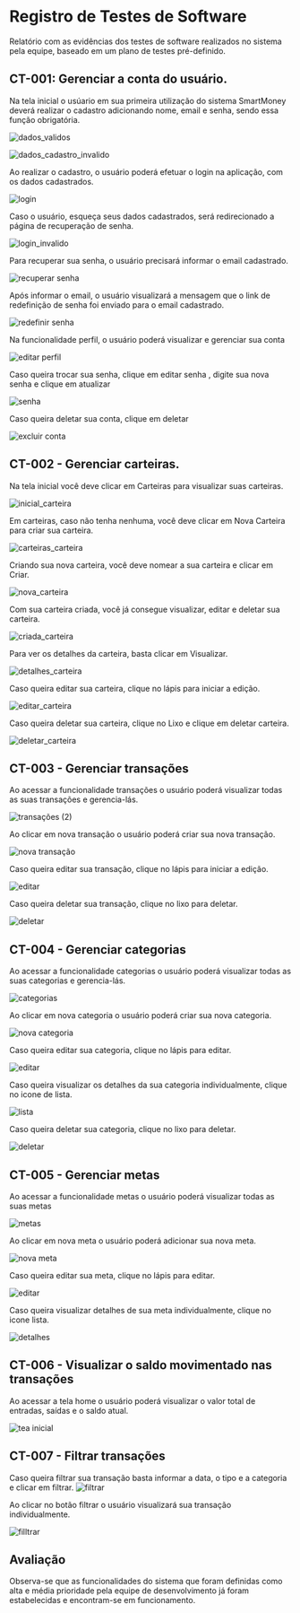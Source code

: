 # Registro de Testes de Software

Relatório com as evidências dos testes de software realizados no sistema pela equipe, baseado em um plano de testes pré-definido.

## CT-001: Gerenciar a conta do usuário.

Na tela inicial o usúario em sua primeira utilização do sistema SmartMoney deverá realizar o cadastro adicionando nome, email e senha, sendo essa função obrigatória. 

![dados_validos](https://github.com/ICEI-PUC-Minas-PMV-ADS/pmv-ads-2023-2-e2-proj-int-t8-smartmoney/assets/89883311/9c663d42-fe46-495c-b5ea-1b5c7b385cfd)

 
![dados_cadastro_invalido](https://github.com/ICEI-PUC-Minas-PMV-ADS/pmv-ads-2023-2-e2-proj-int-t8-smartmoney/assets/89883311/663de889-80a9-41a4-a732-b92da090e8ce)

Ao realizar o cadastro, o usuário poderá efetuar o login na aplicação, com os dados cadastrados.

![login](https://github.com/ICEI-PUC-Minas-PMV-ADS/pmv-ads-2023-2-e2-proj-int-t8-smartmoney/assets/89883311/0951b53c-4285-4d7d-abc3-80fee13d37c1)

Caso o usuário, esqueça seus dados cadastrados, será redirecionado a página de recuperação de senha.

![login_invalido](https://github.com/ICEI-PUC-Minas-PMV-ADS/pmv-ads-2023-2-e2-proj-int-t8-smartmoney/assets/89883311/45234a21-bd3a-4160-b378-9c00554cd7a8)

Para recuperar sua senha, o  usuário precisará informar o email cadastrado.

![recuperar senha](https://github.com/ICEI-PUC-Minas-PMV-ADS/pmv-ads-2023-2-e2-proj-int-t8-smartmoney/assets/89883311/6e0504ff-97ad-4856-992b-f43d39b73578)

Após informar o email, o usuário visualizará a mensagem que o link de redefinição de senha foi enviado para o email cadastrado.

![redefinir senha](https://github.com/ICEI-PUC-Minas-PMV-ADS/pmv-ads-2023-2-e2-proj-int-t8-smartmoney/assets/89883311/f27917d3-1bd3-4cea-9bd8-261305b45ed8)

Na funcionalidade perfil, o usuário poderá visualizar e gerenciar sua conta

![editar perfil](https://github.com/ICEI-PUC-Minas-PMV-ADS/pmv-ads-2023-2-e2-proj-int-t8-smartmoney/assets/89883311/479cf0bb-707e-4959-b0fd-7cfdf3b90c27)

Caso queira trocar sua senha, clique em editar senha , digite sua nova senha e clique em atualizar

![senha](https://github.com/ICEI-PUC-Minas-PMV-ADS/pmv-ads-2023-2-e2-proj-int-t8-smartmoney/assets/89883311/854ab266-7136-474c-a49f-04ce0bf8b1c7)

Caso  queira deletar sua conta, clique em deletar

![excluir conta](https://github.com/ICEI-PUC-Minas-PMV-ADS/pmv-ads-2023-2-e2-proj-int-t8-smartmoney/assets/89883311/b9c313df-c280-4fa7-9cec-74c2cd924430)


## CT-002 - Gerenciar carteiras.

Na tela inicial você deve clicar em Carteiras para visualizar suas carteiras.

![inicial_carteira](https://github.com/ICEI-PUC-Minas-PMV-ADS/pmv-ads-2023-2-e2-proj-int-t8-smartmoney/assets/104533807/5b3ae8cc-6fed-4d83-a2d3-c7afd54b8c6b)

Em carteiras, caso não tenha nenhuma, você deve clicar em Nova Carteira para criar sua carteira.

![carteiras_carteira](https://github.com/ICEI-PUC-Minas-PMV-ADS/pmv-ads-2023-2-e2-proj-int-t8-smartmoney/assets/104533807/345f4d7b-8ba9-4d82-959c-b428181ff0b8)

Criando sua nova carteira, você deve nomear a sua carteira e clicar em Criar.

![nova_carteira](https://github.com/ICEI-PUC-Minas-PMV-ADS/pmv-ads-2023-2-e2-proj-int-t8-smartmoney/assets/104533807/8d7e515b-d8f1-4b6b-998d-44c5db440c08)

Com sua carteira criada, você já consegue visualizar, editar e deletar sua carteira.

![criada_carteira](https://github.com/ICEI-PUC-Minas-PMV-ADS/pmv-ads-2023-2-e2-proj-int-t8-smartmoney/assets/104533807/d17ec5a7-048d-4b26-aa3b-17b3e96ddd64)

Para ver os detalhes da carteira, basta clicar em Visualizar.

![detalhes_carteira](https://github.com/ICEI-PUC-Minas-PMV-ADS/pmv-ads-2023-2-e2-proj-int-t8-smartmoney/assets/104533807/1af2d3e3-8175-4346-818f-3de4775171c1)

Caso queira editar sua carteira, clique no lápis para iniciar a edição.

![editar_carteira](https://github.com/ICEI-PUC-Minas-PMV-ADS/pmv-ads-2023-2-e2-proj-int-t8-smartmoney/assets/104533807/e152a26e-ad5b-4524-9c80-6c8d574d0bf0)

Caso queira deletar sua carteira, clique no Lixo e clique em deletar carteira.

![deletar_carteira](https://github.com/ICEI-PUC-Minas-PMV-ADS/pmv-ads-2023-2-e2-proj-int-t8-smartmoney/assets/104533807/97203ed4-6fb2-45bc-b7ed-5336826f034a)

## CT-003 - Gerenciar transações

Ao acessar a funcionalidade transações o usuário poderá visualizar todas as suas transações e gerencia-lás.

![transações (2)](https://github.com/ICEI-PUC-Minas-PMV-ADS/pmv-ads-2023-2-e2-proj-int-t8-smartmoney/assets/89883311/e497a3dc-d104-45fd-9253-863066f17787)

Ao clicar em nova transação o usuário poderá criar sua nova transação.

![nova transação](https://github.com/ICEI-PUC-Minas-PMV-ADS/pmv-ads-2023-2-e2-proj-int-t8-smartmoney/assets/89883311/c3309dfa-ed5e-409e-9991-00789ea2a577)

Caso queira editar sua transação, clique no lápis para iniciar a edição.

![editar](https://github.com/ICEI-PUC-Minas-PMV-ADS/pmv-ads-2023-2-e2-proj-int-t8-smartmoney/assets/89883311/310c4c42-9403-400e-9712-91210e49251f)

Caso queira deletar sua transação, clique no lixo para deletar.

![deletar ](https://github.com/ICEI-PUC-Minas-PMV-ADS/pmv-ads-2023-2-e2-proj-int-t8-smartmoney/assets/89883311/c291ea6d-94bd-4ce0-a4d8-9df0b3c68cf8)

## CT-004 - Gerenciar categorias

Ao acessar a funcionalidade categorias o usuário poderá visualizar todas as suas categorias e gerencia-lás.

![categorias](https://github.com/ICEI-PUC-Minas-PMV-ADS/pmv-ads-2023-2-e2-proj-int-t8-smartmoney/assets/89883311/91515c99-76db-416f-8d3d-6da33fbde95c)

Ao clicar em nova categoria o usuário poderá criar sua nova categoria.

![nova categoria](https://github.com/ICEI-PUC-Minas-PMV-ADS/pmv-ads-2023-2-e2-proj-int-t8-smartmoney/assets/89883311/38600de3-b7d2-4abb-abca-0f981976e762)

Caso queira editar sua categoria, clique no lápis para editar.

![editar](https://github.com/ICEI-PUC-Minas-PMV-ADS/pmv-ads-2023-2-e2-proj-int-t8-smartmoney/assets/89883311/cc55800b-fbc4-458a-97f7-f6346e449f12)

Caso queira visualizar os detalhes da sua categoria individualmente, clique no icone de lista.

![lista](https://github.com/ICEI-PUC-Minas-PMV-ADS/pmv-ads-2023-2-e2-proj-int-t8-smartmoney/assets/89883311/ea233238-5707-4261-89c0-46ef652452a1)

Caso queira deletar sua categoria, clique no lixo para deletar.

![deletar](https://github.com/ICEI-PUC-Minas-PMV-ADS/pmv-ads-2023-2-e2-proj-int-t8-smartmoney/assets/89883311/fa8a6624-2b30-4ad6-a976-d83af0769b0b)

## CT-005 - Gerenciar metas

Ao acessar a funcionalidade metas o usuário poderá visualizar todas as suas metas

![metas](https://github.com/ICEI-PUC-Minas-PMV-ADS/pmv-ads-2023-2-e2-proj-int-t8-smartmoney/assets/89883311/c35f8aa7-78b0-4a91-afb2-a12aaba25167)

Ao clicar em nova meta o usuário poderá adicionar sua nova meta.

![nova meta](https://github.com/ICEI-PUC-Minas-PMV-ADS/pmv-ads-2023-2-e2-proj-int-t8-smartmoney/assets/89883311/6827a89e-2770-4357-9e37-be6da98da9af)

Caso queira editar sua meta, clique no lápis para editar.

![editar](https://github.com/ICEI-PUC-Minas-PMV-ADS/pmv-ads-2023-2-e2-proj-int-t8-smartmoney/assets/89883311/1eb92b0a-99b6-44a2-9560-356dd582dbf9)

 Caso queira visualizar detalhes de sua meta individualmente, clique no icone lista.
 
 ![detalhes](https://github.com/ICEI-PUC-Minas-PMV-ADS/pmv-ads-2023-2-e2-proj-int-t8-smartmoney/assets/89883311/1ae9604d-da7a-447e-9692-f96a579c353b)



## CT-006 - Visualizar o saldo movimentado nas transações

Ao acessar a tela home o usuário poderá visualizar o valor total de entradas, saídas e o saldo atual.

![tea inicial](https://github.com/ICEI-PUC-Minas-PMV-ADS/pmv-ads-2023-2-e2-proj-int-t8-smartmoney/assets/89883311/96571db5-51f0-49ed-80bf-1f42ba3809d1)


## CT-007 - Filtrar transações

Caso queira filtrar sua transação basta informar a data, o tipo e a categoria e clicar em filtrar.
![filtrar](https://github.com/ICEI-PUC-Minas-PMV-ADS/pmv-ads-2023-2-e2-proj-int-t8-smartmoney/assets/89883311/6c31f6fd-a9e3-442a-be6c-fab9fe43645d)

Ao clicar no botão filtrar o usuário visualizará sua transação individualmente.

![filltrar](https://github.com/ICEI-PUC-Minas-PMV-ADS/pmv-ads-2023-2-e2-proj-int-t8-smartmoney/assets/89883311/e10fdf48-fe7a-4943-a42c-28f4156ecc72)

## Avaliação

Observa-se que as funcionalidades do sistema que foram definidas como alta e média prioridade pela equipe de desenvolvimento já foram estabelecidas e encontram-se em funcionamento.
